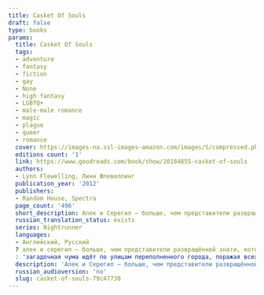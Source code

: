 ```yaml
---
title: Casket Of Souls
draft: false
type: books
params:
  title: Casket Of Souls
  tags:
  - adventure
  - fantasy
  - fiction
  - gay
  - None
  - high fantasy
  - LGBTQ+
  - male-male romance
  - magic
  - plague
  - queer
  - romance
  cover: https://images-na.ssl-images-amazon.com/images/S/compressed.photo.goodreads.com/books/1388342261i/10184855.jpg
  editions count: '1'
  link: https://www.goodreads.com/book/show/10184855-casket-of-souls
  authors:
  - Lynn Flewelling, Линн Флевеллинг
  publication_year: '2012'
  publishers:
  - Random House, Spectra
  page_count: '496'
  short_description: Алек и Серегил — больше, чем представители развращённой знати, которыми они хотят казаться — они служат своей королеве и стране. Но когда они обнаруживают заговор, целью которого является...
  russian_translation_status: exists
  series: Nightrunner
  languages:
  - Английский, Русский
  ? алек и серегил — больше, чем представители развращённой знати, которыми они хотят казаться — они служат своей королеве и стране. но когда они обнаруживают заговор, целью которого является настроить королеву форию против принцессы клиа, лояльность двух ночных странников подвергается испытаниям, которых они ещё не знали. даже в лучшие времена королевский двор в римини — это змеиное гнездо, но с неудачно складывающейся войной против пленимара, измены кипят прямо под поверхностью. но это не всё, что несёт угрозу
  : 'загадочная чума идёт по улицам переполненного города, поражая всех от мала до велика. Теперь, когда паника крепнет, а количество жертв растёт, открываются тайны. Серегилу и Алеку предстоит узнать, что заговоры и чуму объединяет одна вещь: лекарство может быть смертоноснее болезни. Любительский перевод'
  description: 'Алек и Серегил — больше, чем представители развращённой знати, которыми они хотят казаться — они служат своей королеве и стране. Но когда они обнаруживают заговор, целью которого является настроить королеву Форию против принцессы Клиа, лояльность двух Ночных странников подвергается испытаниям, которых они ещё не знали. Даже в лучшие времена королевский двор в Римини — это змеиное гнездо, но с неудачно складывающейся войной против Пленимара, измены кипят прямо под поверхностью. Но это не всё, что несёт угрозу: загадочная чума идёт по улицам переполненного города, поражая всех от мала до велика. Теперь, когда паника крепнет, а количество жертв растёт, открываются тайны. Серегилу и Алеку предстоит узнать, что заговоры и чуму объединяет одна вещь: лекарство может быть смертоноснее болезни. Любительский перевод'
  russian_audioversion: 'no'
  slug: casket-of-souls-79c47738
---
```

